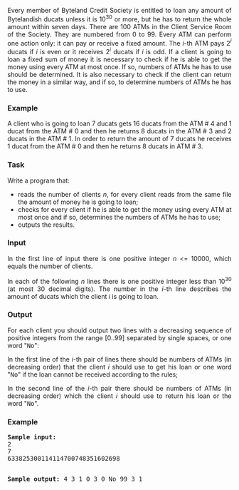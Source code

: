 <p align="justify">Every member of Byteland Credit Society is entitled to loan any amount of Bytelandish ducats unless it is 10<sup>30</sup> or more, but he has to return the whole amount within seven days. There are 100 ATMs in the Client Service Room of the Society. They are numbered from 0 to 99. Every ATM can perform one action only: it can pay or receive a fixed amount. The <i>i</i>-th ATM pays 2<i><sup>i</sup></i> ducats if <i>i</i> is even or it receives 2<i><sup>i</sup></i> ducats if <i>i</i> is odd. If a client is going to loan a fixed sum of money it is necessary to check if he is able to get the money using every ATM at most once. If so, numbers of ATMs he has to use should be determined. It is also necessary to check if the client can return the money in a similar way, and if so, to determine numbers of ATMs he has to use. </p>
<h3>Example</h3>
 <p align="justify">A client who is going to loan 7 ducats gets 16 ducats from the ATM # 4 and 1 ducat from the ATM # 0 and then he returns 8 ducats in the ATM # 3 and 2 ducats in the ATM # 1. In order to return the amount of 7 ducats he receives 1 ducat from the ATM # 0 and then he returns 8 ducats in ATM # 3. </p>

<h3>Task</h3>
<p align="justify">Write a program that:</p>
<div align="justify">
<ul align="justify">
        <li align="justify">reads the number of clients <i>n</i>, for every client reads from the same file the amount of money he is going to loan; </li>
        <li align="justify">checks for every client if he is able to get the money using every ATM at most once and if so, determines the numbers of ATMs he has to use; </li>
        <li align="justify">outputs the results. </li>
</ul></div>

<h3>Input</h3>
<p align="justify">In the first line of input there is one positive integer <i>n</i> &lt;= 10000, which equals the number of clients. </p>
 <p align="justify">In each of the following <i>n</i> lines there is one positive integer less than 10<sup>30</sup> (at most 30 decimal digits). The number in the <i>i</i>-th line describes the amount of ducats which the client <i>i</i> is going to loan. </p>

<h3>Output</h3>
<p align="justify">For each client you should output two lines with a decreasing sequence of positive integers from the range [0..99] separated by single spaces, or one word "<tt>No</tt>": </p>
<p align="justify">In the first line of the <i>i</i>-th pair of lines there should be numbers of ATMs (in decreasing order) that the client <i>i</i> should use to get his loan or one word "<tt>No</tt>" if the loan cannot be received according to the rules; </p>
<p align="justify">In the second line of the <i>i</i>-th pair there should be numbers of ATMs (in decreasing order) which the client <i>i</i> should use to return his loan or the word "<tt>No</tt>". </p>

<h3>Example</h3>
<pre><b><tt>Sample input:</tt></b>
2
7
633825300114114700748351602698

<b><tt>Sample output:</tt></b>
4 3 1 0
3 0
No
99 3 1
</pre>